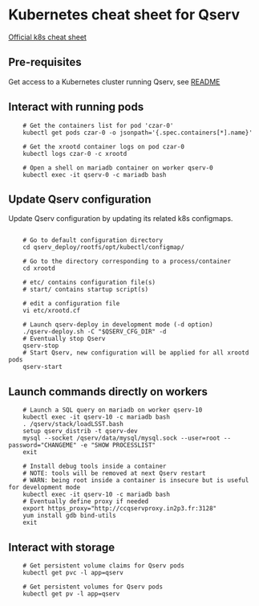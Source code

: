 # Kubernetes cheat sheet for Qserv

[Official k8s cheat sheet](https://kubernetes.io/docs/reference/kubectl/cheatsheet)

## Pre-requisites

Get access to a Kubernetes cluster running Qserv, see [README](../README.md) 

## Interact with running pods

```shell
    # Get the containers list for pod 'czar-0'
    kubectl get pods czar-0 -o jsonpath='{.spec.containers[*].name}'

    # Get the xrootd container logs on pod czar-0
    kubectl logs czar-0 -c xrootd 

    # Open a shell on mariadb container on worker qserv-0
    kubectl exec -it qserv-0 -c mariadb bash
```

## Update Qserv configuration

Update Qserv configuration by updating its related k8s configmaps.

```shell

    # Go to default configuration directory
    cd qserv_deploy/rootfs/opt/kubectl/configmap/

    # Go to the directory corresponding to a process/container
    cd xrootd

    # etc/ contains configuration file(s)
    # start/ contains startup script(s)
    
    # edit a configuration file
    vi etc/xrootd.cf

    # Launch qserv-deploy in development mode (-d option)
    ./qserv-deploy.sh -C "$QSERV_CFG_DIR" -d
    # Eventually stop Qserv
    qserv-stop
    # Start Qserv, new configuration will be applied for all xrootd pods
    qserv-start
```

## Launch commands directly on workers

```shell
    # Launch a SQL query on mariadb on worker qserv-10
    kubectl exec -it qserv-10 -c mariadb bash
    . /qserv/stack/loadLSST.bash
    setup qserv_distrib -t qserv-dev
    mysql --socket /qserv/data/mysql/mysql.sock --user=root --password="CHANGEME" -e "SHOW PROCESSLIST"
    exit

    # Install debug tools inside a container
    # NOTE: tools will be removed at next Qserv restart
    # WARN: being root inside a container is insecure but is useful for development mode
    kubectl exec -it qserv-10 -c mariadb bash
    # Eventually define proxy if needed
    export https_proxy="http://ccqservproxy.in2p3.fr:3128"
    yum install gdb bind-utils
    exit
```

## Interact with storage

```shell
    # Get persistent volume claims for Qserv pods
    kubectl get pvc -l app=qserv

    # Get persistent volumes for Qserv pods
    kubectl get pv -l app=qserv
```